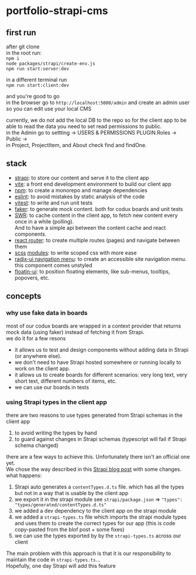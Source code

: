 # portfolio-strapi-cms

## first run

after git clone  
in the root run:  
`npm i`  
`node packages/strapi/create-env.js`  
`npm run start:server:dev`

in a different terminal run  
`npm run start:client:dev`

and you're good to go  
in the browser go to `http://localhost:5000/admin` and create an admin user so you can edit use your local CMS

currently, we do not add the local DB to the repo so for the client app to be able to read the data you need to set read permissions to public.  
in the Admin go to settting -> USERS & PERMISSIONS PLUGIN.Roles -> Public ->  
in Project, ProjectItem, and About check find and findOne.

## stack
- [strapi](https://docs.strapi.io/): to store our content and serve it to the client app
- [vite](https://vitejs.dev/): a front end development environment to build our client app
- [npm](https://docs.npmjs.com/cli/v10/using-npm/workspaces): to create a monorepo and manage dependencies
- [eslint](https://eslint.org/): to avoid mistakes by static analysis of the code
- [vitest](https://vitest.dev/guide/): to write and run unit tests
- [faker](https://fakerjs.dev/): to generate mock content. both for codux boards and unit tests
- [SWR](https://swr.vercel.app/docs/getting-started): to cache content in the client app, to fetch new content every once in a while (polling).  
  And to have a simple api between the content cache and react components.  
- [react router](https://reactrouter.com/en/main): to create multiple routes (pages) and navigate between them
- [scss](https://sass-lang.com/guide/) [modules](https://github.com/css-modules/css-modules): to write scoped css with more ease
- [radix-ui navigation menu](https://www.radix-ui.com/primitives/docs/components/navigation-menu): to create an accessible site navigation menu. this component comes unstyled
- [floatin-ui](https://floating-ui.com/docs/react): to position floating elements, like sub-menus, tooltips, popovers, etc.

## concepts
### why use fake data in boards
most of our codux boards are wrapped in a context provider that returns mock data (using faker) instead of fetching it from Strapi.  
we do it for a few resons  
- it allows us to test and design components without adding data in Strapi (or anywhere else).
- we don't need to have Strapi hosted somewhere or running locally to work on the client app.
- it allows us to create boards for different scenarios: very long text, very short text, different numbers of items, etc.
- we can use our boards in tests

### using Strapi types in the client app
there are two reasons to use types generated from Strapi schemas in the client app
1. to avoid writing the types by hand
2. to guard against changes in Strapi schemas (typescript will fail if Strapi schema changed)

there are a few ways to achieve this. Unfortunately there isn't an official one yet.   
We chose the way described in this [Strapi blog post](https://strapi.io/blog/improve-your-frontend-experience-with-strapi-types-and-type-script) with some changes.  
what happens:
1. Strapi auto generates a `contentTypes.d.ts` file. which has all the types but not in a way that is usable by the client app
2. we export it in the strapi module see `strapi/package.json` => `"types": "types/generated/contentTypes.d.ts"`
3. we added a dev dependency to the client app on the strapi module
4. we added a `strapi-types.ts` file which imports the strapi module types and uses them to create the correct types for our app (this is code copy-pasted from the blof post + some fixes)
5. we can use the types exported by by the `strapi-types.ts` across our client

The main problem with this approach is that it is our responsibility to maintain the code in `strapi-types.ts`...  
Hopefully, one day Strapi will add this feature

